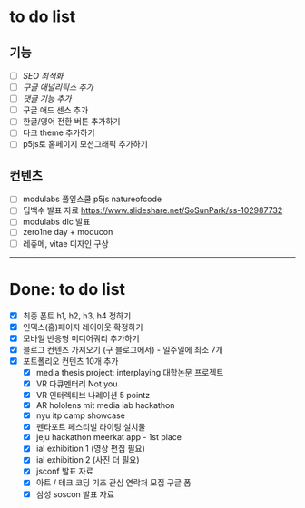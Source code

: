
# to do list

## 기능
- [ ] *SEO 최적화*
- [ ] *구글 애널리틱스 추가*
- [ ] *댓글 기능 추가*
- [ ] 구글 애드 센스 추가
- [ ] 한글/영어 전환 버튼 추가하기
- [ ] 다크 theme 추가하기
- [ ] p5js로 홈페이지 모션그래픽 추가하기

## 컨텐츠
- [ ] modulabs 풀잎스쿨 p5js natureofcode
- [ ] 딥백수 발표 자료 https://www.slideshare.net/SoSunPark/ss-102987732
- [ ] modulabs dlc 발표 
- [ ] zero1ne day + moducon
- [ ] 레쥬메, vitae 디자인 구상

---------------------------------------

# Done: to do list
- [x] 최종 폰트 h1, h2, h3, h4 정하기
- [x] 인덱스(홈)페이지 레이아웃 확정하기 
- [x] 모바일 반응형 미디어쿼리 추가하기
- [x] 블로그 컨텐츠 가져오기 (구 블로그에서) - 일주일에 최소 7개
- [x] 포트폴리오 컨텐츠 10개 추가 
  - [x] media thesis project: interplaying 대학논문 프로젝트 
  - [x] VR 다큐멘터리 Not you
  - [x] VR 인터렉티브 나레이션 5 pointz
  - [x] AR hololens mit media lab hackathon
  - [x] nyu itp camp showcase
  - [x] 펜타포트 페스티벌 라이팅 설치물
  - [x] jeju hackathon meerkat app - 1st place
  - [x] ial exhibition 1 (영상 편집 필요)
  - [x] ial exhibition 2 (사진 더 필요)
  - [x] jsconf 발표 자료
  - [x] 아트 / 테크 코딩 기초 관심 연락처 모집 구글 폼
  - [x] 삼성 soscon 발표 자료
